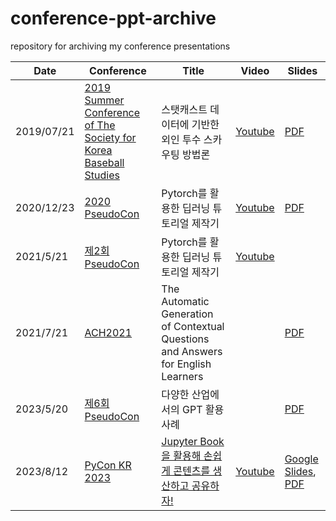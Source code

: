 # conference-ppt-archive
repository for archiving my conference presentations

| Date       | Conference                                                   | Title                                                | Video                                   | Slides                               |
| ---------- | ------------------------------------------------------------ | ---------------------------------------------------- | --------------------------------------- | ------------------------------------ |
| 2019/07/21 | [2019 Summer Conference of The Society for Korea Baseball Studies](2019-SKBS-summer/about.png) | 스탯캐스트 데이터에 기반한 외인 투수 스카우팅 방법론 | [Youtube](https://youtu.be/B50xiVJ8HlU) | [PDF](2019-SKBS-summer/slides.pdf)   |
| 2020/12/23 | [2020 PseudoCon](2020-PseudoCon-1st/about.gif)               | Pytorch를 활용한 딥러닝 튜토리얼 제작기              | [Youtube](https://youtu.be/Agv65GUod-0) | [PDF](2020-PseudoCon-1st/slides.pdf) |
| 2021/5/21  | [제2회 PseudoCon](2021-PseudoCon-2nd/about.png)              | Pytorch를 활용한 딥러닝 튜토리얼 제작기              | [Youtube](https://youtu.be/fgp3YYIRak0?si=aGNhp35zve0zVsLK)                                        |                                      |
| 2021/7/21  | [ACH2021](https://hcommons.org/deposits/item/hc:40637/)              | The Automatic Generation of Contextual Questions and Answers for English Learners              |                                         | [PDF](https://hcommons.org/deposits/download/hc:40638/CONTENT/ach2021.pdf/) |
| 2023/5/20  | [제6회 PseudoCon](https://devocean.sk.com/events/view.do?id=164)              | 다양한 산업에서의 GPT 활용 사례              |                          | [PDF](2023-PseudoCon-6th/%EC%95%88%EC%84%B1%EC%A7%84_%EB%8B%A4%EC%96%91%ED%95%9C%20%EC%82%B0%EC%97%85%EC%97%90%EC%84%9C%EC%9D%98%20GPT%20%ED%99%9C%EC%9A%A9%20%EC%82%AC%EB%A1%80.pdf)                              |
| 2023/8/12  | [PyCon KR 2023](https://2023.pycon.kr/) | [Jupyter Book을 활용해 손쉽게 콘텐츠를 생산하고 공유하자!](https://2023.pycon.kr/session/13)              | [Youtube](https://youtu.be/VXPZ0omr5UE?si=X4PCWUgFTW2BLxEC)  | [Google Slides](https://docs.google.com/presentation/d/1m0oni0cNDULvL8Kixt38gmbN5YHxSdOYVV66xcZlPH0/edit?usp=sharing), [PDF](2023-PyCon-KR/Copy%20of%205_%EC%95%88%EC%84%B1%EC%A7%84_Jupyter%20Book%EC%9D%84%20%ED%99%9C%EC%9A%A9%ED%95%B4%20%EC%86%90%EC%89%BD%EA%B2%8C%20%EC%BD%98%ED%85%90%EC%B8%A0%EB%A5%BC%20%EC%83%9D%EC%82%B0%ED%95%98%EA%B3%A0%20%EA%B3%B5%EC%9C%A0%ED%95%98%EC%9E%90!.pdf)                                     |

